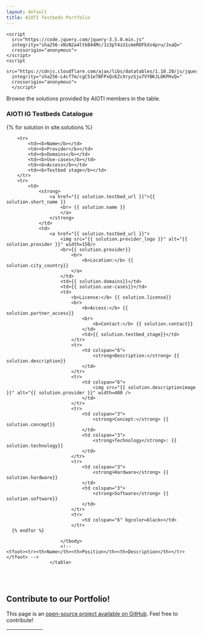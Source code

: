 ```yaml
---
layout: default
title: AIOTI Testbeds Portfolio
---
```

<head>
    <link
      rel="stylesheet"
      href="https://cdn.jsdelivr.net/npm/bulma@0.8.2/css/bulma.min.css"
    />
    <link rel="stylesheet" href="{{ '/assets/css/main.css' | relative_url }}" />
    
    <script
      src="https://code.jquery.com/jquery-3.5.0.min.js"
      integrity="sha256-xNzN2a4ltkB44Mc/Jz3pT4iU1cmeR0FkXs4pru/JxaQ="
      crossorigin="anonymous">
    </script>
    <script
      src="https://cdnjs.cloudflare.com/ajax/libs/datatables/1.10.20/js/jquery.dataTables.min.js"
      integrity="sha256-L4cf7m/cgC51e7BFPxQcKZcXryzSju7VYBKJLOKPHvQ="
      crossorigin="anonymous">
      </script>
  </head>

Browse the solutions provided by AIOTI members in the table.


### AIOTI IG Testbeds Catalogue

<table id="catalogue" class="display" style="width: 1200px">
	<thead>
		<tr>
			<th></th>
			<th></th>
			<th></th>
			<th></th>
			<th></th>
			<th></th>
		</tr>
	</thead>
	<tbody>
		<!--For loop that iterates over markdown frontmatter in _skus folder-->
      {% for solution in site.solutions %}
      
		<tr>
			<td><b>Name</b></td>
			<td><b>Provider</b></td>
			<td><b>Domains</b></td>
			<td><b>Use-cases</b></td>
			<td><b>Access</b></td>
			<td><b>Testbed stage</b></td>
		</tr>
		<tr>
			<td>
				<strong>
					<a href="{{ solution.testbed_url }}">{{ solution.short_name }}
						<br> {{ solution.name }}
						</a>
					</strong>
				</td>
				<td>
					<a href="{{ solution.testbed_url }}">
						<img src="{{ solution.provider_logo }}" alt="{{ solution.provider }}" width=150/>
						<br>{{ solution.provider}} 
							<br>
								<b>Location:</b> {{ solution.city_country}}
							</a>
						</td>
						<td>{{ solution.domains}}</td>
						<td>{{ solution.use-cases}}</td>
						<td>
							<b>License:</b> {{ solution.license}} 
							<br>
								<b>Access:</b> {{ solution.partner_access}}
								<br>
									<b>Contact:</b> {{ solution.contact}}
								</td>
								<td>{{ solution.testbed_stage}}</td>
							</tr>
							<tr>
								<td colspan="6">
									<strong>Description:</strong> {{ solution.description}}
								</td>
							</tr>
							<tr>
								<td colspan="6">
									<img src="{{ solution.descriptionimage }}" alt="{{ solution.provider }}" width=400 />
								</td>
							</tr>
							<tr>
								<td colspan="3">
									<strong>Concept:</strong> {{ solution.concept}}
								</td>
								<td colspan="3">
									<strong>Technology</strong>: {{ solution.technology}}
								</td>
							</tr>
							<tr>
								<td colspan="3">
									<strong>Hardware</strong> {{ solution.hardware}}
								</td>
								<td colspan="3">
									<strong>Software</strong> {{ solution.software}}
								</td>
							</tr>
							<tr>
								<td colspan="6" bgcolor=black></td>
							</tr>
      {% endfor %}
    
						</tbody>
						<!-- 
    <tfoot><tr><th>Name</th><th>Position</th><th>Description</th></tr></tfoot> -->
					</table>
<br><br>

## Contribute to our Portfolio!

This page is an [open-source project available on GitHub](https://github.com/AIOTIEU/testbeds). Feel free to contribute!

<script>
$(document).ready(function() {
    $('#catalogue').DataTable();
} );
</script>
